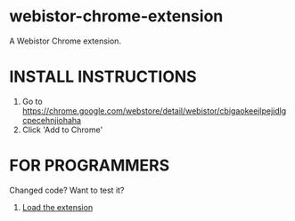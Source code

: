 webistor-chrome-extension
=========================

A Webistor Chrome extension.

# INSTALL INSTRUCTIONS

1. Go to https://chrome.google.com/webstore/detail/webistor/cbigaokeejlpejidlgcpecehnjiohaha
2. Click 'Add to Chrome'

# FOR PROGRAMMERS

Changed code? Want to test it?

1. [Load the extension](https://developer.chrome.com/extensions/getstarted#unpacked)
